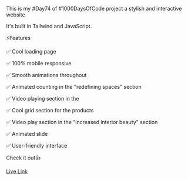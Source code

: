 This is my #Day74 of #1000DaysOfCode project a stylish and interactive website 

It's built in Tailwind and JavaScript.

⚡️Features

✅ Cool loading page

✅ 100% mobile responsive

✅ Smooth animations throughout 

✅ Animated counting in the "redefining spaces" section 

✅ Video playing section in the 

✅ Cool grid section for the products 

✅ Video play section in the "increased interior beauty" section 

✅ Animated slide 

✅ User-friendly interface 


Check it out👍

[Live Link](https://roobiwebdev.github.io/Day-74-Modern-Landing-Page-For-Furniture/)
